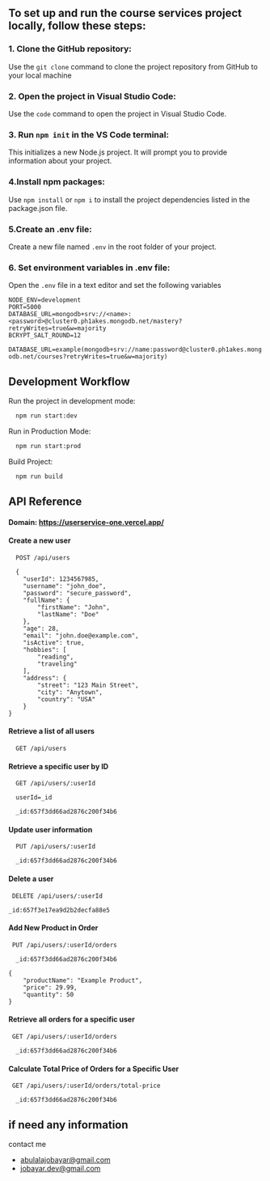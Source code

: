 
## To set up and run the course services project locally, follow these steps:
  ### 1. Clone the GitHub repository:
  Use the `git clone` command to clone the project repository from GitHub to your local machine

### 2. Open the project in Visual Studio Code:
Use the `code` command to open the project in Visual Studio Code.

### 3. Run `npm init` in the VS Code terminal:
This initializes a new Node.js project. It will prompt you to provide information about your project.
### 4.Install npm packages: 
Use `npm install` or `npm i` to install the project dependencies listed in the package.json file.
### 5.Create an .env file:
Create a new file named `.env` in the root folder of your project.
### 6. Set environment variables in .env file:
Open the `.env` file in a text editor and set the following variables

```http
NODE_ENV=development
PORT=5000
DATABASE_URL=mongodb+srv://<name>:<password>@cluster0.ph1akes.mongodb.net/mastery?retryWrites=true&w=majority
BCRYPT_SALT_ROUND=12

```
`DATABASE_URL=example(mongodb+srv://name:password@cluster0.ph1akes.mongodb.net/courses?retryWrites=true&w=majority)`
## Development Workflow

Run the project in development mode:

```bash
  npm run start:dev
```
Run in Production Mode:
```bash
  npm run start:prod
```
Build Project:
```bash
  npm run build
```



## API Reference

#### Domain: https://userservice-one.vercel.app/

#### Create a new user

```http
  POST /api/users
```
```http
  {
    "userId": 1234567985,
    "username": "john_doe",
    "password": "secure_password",
    "fullName": {
        "firstName": "John",
        "lastName": "Doe"
    },
    "age": 28,
    "email": "john.doe@example.com",
    "isActive": true,
    "hobbies": [
        "reading",
        "traveling"
    ],
    "address": {
        "street": "123 Main Street",
        "city": "Anytown",
        "country": "USA"
    }
}
```



####  Retrieve a list of all users

```http
  GET /api/users
```
#### Retrieve a specific user by ID

```http
  GET /api/users/:userId

  userId=_id
```
```http
  _id:657f3dd66ad2876c200f34b6
```


#### Update user information

```http
  PUT /api/users/:userId
```
```http
  _id:657f3dd66ad2876c200f34b6
```
#### Delete a user

```http
 DELETE /api/users/:userId
```
```http
_id:657f3e17ea9d2b2decfa88e5
```

#### Add New Product in Order

```http
 PUT /api/users/:userId/orders
```
```http
  _id:657f3dd66ad2876c200f34b6
```
```http
{
    "productName": "Example Product",
    "price": 29.99,
    "quantity": 50
}
```

#### Retrieve all orders for a specific user

```http
 GET /api/users/:userId/orders
```
```http
  _id:657f3dd66ad2876c200f34b6
```
####  Calculate Total Price of Orders for a Specific User

```http
 GET /api/users/:userId/orders/total-price
```
```http
  _id:657f3dd66ad2876c200f34b6
```




## if need any information
contact me

- abulalajobayar@gmail.com
- jobayar.dev@gmail.com

